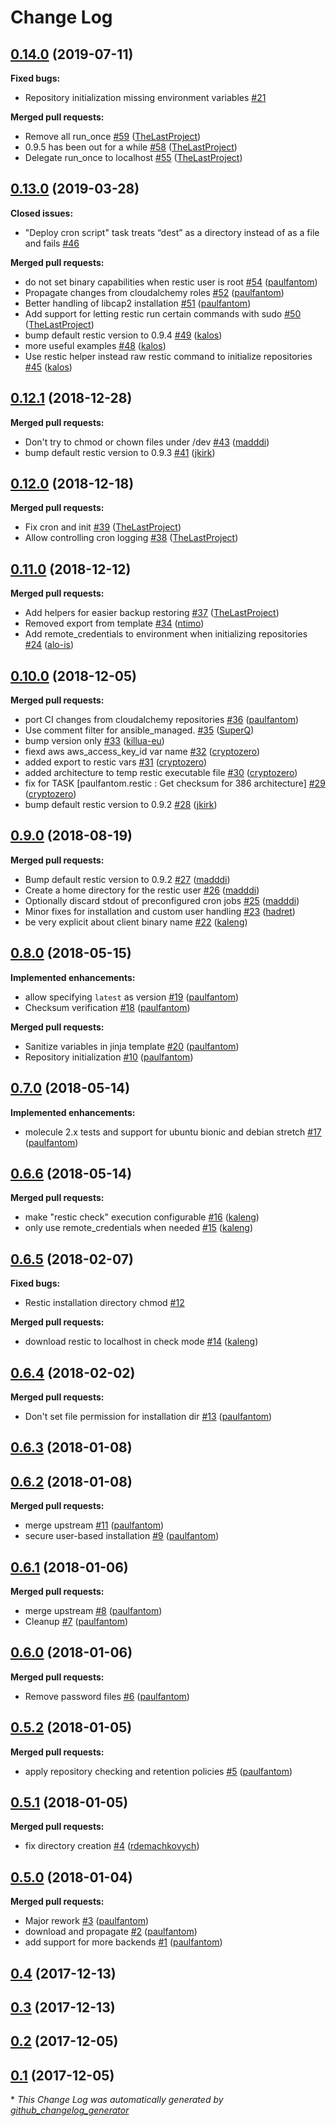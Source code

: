 # Change Log

## [0.14.0](https://galaxy.ansible.com/paulfantom/restic) (2019-07-11)
**Fixed bugs:**

- Repository initialization missing environment variables [\#21](https://github.com/paulfantom/ansible-restic/issues/21)

**Merged pull requests:**

- Remove all run\_once [\#59](https://github.com/paulfantom/ansible-restic/pull/59) ([TheLastProject](https://github.com/TheLastProject))
- 0.9.5 has been out for a while [\#58](https://github.com/paulfantom/ansible-restic/pull/58) ([TheLastProject](https://github.com/TheLastProject))
- Delegate run\_once to localhost [\#55](https://github.com/paulfantom/ansible-restic/pull/55) ([TheLastProject](https://github.com/TheLastProject))

## [0.13.0](https://galaxy.ansible.com/paulfantom/restic) (2019-03-28)
**Closed issues:**

- "Deploy cron script" task treats “dest” as a directory instead of as a file and fails [\#46](https://github.com/paulfantom/ansible-restic/issues/46)

**Merged pull requests:**

- do not set binary capabilities when restic user is root [\#54](https://github.com/paulfantom/ansible-restic/pull/54) ([paulfantom](https://github.com/paulfantom))
- Propagate changes from cloudalchemy roles [\#52](https://github.com/paulfantom/ansible-restic/pull/52) ([paulfantom](https://github.com/paulfantom))
- Better handling of libcap2 installation [\#51](https://github.com/paulfantom/ansible-restic/pull/51) ([paulfantom](https://github.com/paulfantom))
- Add support for letting restic run certain commands with sudo [\#50](https://github.com/paulfantom/ansible-restic/pull/50) ([TheLastProject](https://github.com/TheLastProject))
- bump default restic version to 0.9.4 [\#49](https://github.com/paulfantom/ansible-restic/pull/49) ([kalos](https://github.com/kalos))
- more useful examples [\#48](https://github.com/paulfantom/ansible-restic/pull/48) ([kalos](https://github.com/kalos))
- Use restic helper instead raw restic command to initialize repositories [\#45](https://github.com/paulfantom/ansible-restic/pull/45) ([kalos](https://github.com/kalos))

## [0.12.1](https://galaxy.ansible.com/paulfantom/restic) (2018-12-28)
**Merged pull requests:**

- Don't try to chmod or chown files under /dev [\#43](https://github.com/paulfantom/ansible-restic/pull/43) ([madddi](https://github.com/madddi))
- bump default restic version to 0.9.3 [\#41](https://github.com/paulfantom/ansible-restic/pull/41) ([jkirk](https://github.com/jkirk))

## [0.12.0](https://galaxy.ansible.com/paulfantom/restic) (2018-12-18)
**Merged pull requests:**

- Fix cron and init [\#39](https://github.com/paulfantom/ansible-restic/pull/39) ([TheLastProject](https://github.com/TheLastProject))
- Allow controlling cron logging [\#38](https://github.com/paulfantom/ansible-restic/pull/38) ([TheLastProject](https://github.com/TheLastProject))

## [0.11.0](https://galaxy.ansible.com/paulfantom/restic) (2018-12-12)
**Merged pull requests:**

- Add helpers for easier backup restoring [\#37](https://github.com/paulfantom/ansible-restic/pull/37) ([TheLastProject](https://github.com/TheLastProject))
- Removed export from template [\#34](https://github.com/paulfantom/ansible-restic/pull/34) ([ntimo](https://github.com/ntimo))
- Add remote\_credentials to environment when initializing repositories [\#24](https://github.com/paulfantom/ansible-restic/pull/24) ([alo-is](https://github.com/alo-is))

## [0.10.0](https://galaxy.ansible.com/paulfantom/restic) (2018-12-05)
**Merged pull requests:**

- port CI changes from cloudalchemy repositories [\#36](https://github.com/paulfantom/ansible-restic/pull/36) ([paulfantom](https://github.com/paulfantom))
- Use comment filter for ansible\_managed. [\#35](https://github.com/paulfantom/ansible-restic/pull/35) ([SuperQ](https://github.com/SuperQ))
- bump version only [\#33](https://github.com/paulfantom/ansible-restic/pull/33) ([killua-eu](https://github.com/killua-eu))
- fiexd aws aws\_access\_key\_id var name [\#32](https://github.com/paulfantom/ansible-restic/pull/32) ([cryptozero](https://github.com/cryptozero))
- added export to restic vars [\#31](https://github.com/paulfantom/ansible-restic/pull/31) ([cryptozero](https://github.com/cryptozero))
- added architecture to temp restic executable file [\#30](https://github.com/paulfantom/ansible-restic/pull/30) ([cryptozero](https://github.com/cryptozero))
- fix for TASK \[paulfantom.restic : Get checksum for 386 architecture\] [\#29](https://github.com/paulfantom/ansible-restic/pull/29) ([cryptozero](https://github.com/cryptozero))
- bump default restic version to 0.9.2 [\#28](https://github.com/paulfantom/ansible-restic/pull/28) ([jkirk](https://github.com/jkirk))

## [0.9.0](https://galaxy.ansible.com/paulfantom/restic) (2018-08-19)
**Merged pull requests:**

- Bump default restic version to 0.9.2 [\#27](https://github.com/paulfantom/ansible-restic/pull/27) ([madddi](https://github.com/madddi))
- Create a home directory for the restic user [\#26](https://github.com/paulfantom/ansible-restic/pull/26) ([madddi](https://github.com/madddi))
- Optionally discard stdout of preconfigured cron jobs [\#25](https://github.com/paulfantom/ansible-restic/pull/25) ([madddi](https://github.com/madddi))
- Minor fixes for installation and custom user handling [\#23](https://github.com/paulfantom/ansible-restic/pull/23) ([hadret](https://github.com/hadret))
- be very explicit about client binary name [\#22](https://github.com/paulfantom/ansible-restic/pull/22) ([kaleng](https://github.com/kaleng))

## [0.8.0](https://galaxy.ansible.com/paulfantom/restic) (2018-05-15)
**Implemented enhancements:**

- allow specifying `latest` as version [\#19](https://github.com/paulfantom/ansible-restic/pull/19) ([paulfantom](https://github.com/paulfantom))
- Checksum verification [\#18](https://github.com/paulfantom/ansible-restic/pull/18) ([paulfantom](https://github.com/paulfantom))

**Merged pull requests:**

- Sanitize variables in jinja template [\#20](https://github.com/paulfantom/ansible-restic/pull/20) ([paulfantom](https://github.com/paulfantom))
- Repository initialization [\#10](https://github.com/paulfantom/ansible-restic/pull/10) ([paulfantom](https://github.com/paulfantom))

## [0.7.0](https://galaxy.ansible.com/paulfantom/restic) (2018-05-14)
**Implemented enhancements:**

- molecule 2.x tests and support for ubuntu bionic and debian stretch [\#17](https://github.com/paulfantom/ansible-restic/pull/17) ([paulfantom](https://github.com/paulfantom))

## [0.6.6](https://galaxy.ansible.com/paulfantom/restic) (2018-05-14)
**Merged pull requests:**

- make "restic check" execution configurable [\#16](https://github.com/paulfantom/ansible-restic/pull/16) ([kaleng](https://github.com/kaleng))
- only use remote\_credentials when needed [\#15](https://github.com/paulfantom/ansible-restic/pull/15) ([kaleng](https://github.com/kaleng))

## [0.6.5](https://galaxy.ansible.com/paulfantom/restic) (2018-02-07)
**Fixed bugs:**

- Restic installation directory chmod [\#12](https://github.com/paulfantom/ansible-restic/issues/12)

**Merged pull requests:**

- download restic to localhost in check mode [\#14](https://github.com/paulfantom/ansible-restic/pull/14) ([kaleng](https://github.com/kaleng))

## [0.6.4](https://galaxy.ansible.com/paulfantom/restic) (2018-02-02)
**Merged pull requests:**

- Don't set file permission for installation dir [\#13](https://github.com/paulfantom/ansible-restic/pull/13) ([paulfantom](https://github.com/paulfantom))

## [0.6.3](https://galaxy.ansible.com/paulfantom/restic) (2018-01-08)
## [0.6.2](https://galaxy.ansible.com/paulfantom/restic) (2018-01-08)
**Merged pull requests:**

- merge upstream [\#11](https://github.com/paulfantom/ansible-restic/pull/11) ([paulfantom](https://github.com/paulfantom))
- secure user-based installation [\#9](https://github.com/paulfantom/ansible-restic/pull/9) ([paulfantom](https://github.com/paulfantom))

## [0.6.1](https://galaxy.ansible.com/paulfantom/restic) (2018-01-06)
**Merged pull requests:**

- merge upstream [\#8](https://github.com/paulfantom/ansible-restic/pull/8) ([paulfantom](https://github.com/paulfantom))
- Cleanup [\#7](https://github.com/paulfantom/ansible-restic/pull/7) ([paulfantom](https://github.com/paulfantom))

## [0.6.0](https://galaxy.ansible.com/paulfantom/restic) (2018-01-06)
**Merged pull requests:**

- Remove password files [\#6](https://github.com/paulfantom/ansible-restic/pull/6) ([paulfantom](https://github.com/paulfantom))

## [0.5.2](https://galaxy.ansible.com/paulfantom/restic) (2018-01-05)
**Merged pull requests:**

- apply repository checking and retention policies [\#5](https://github.com/paulfantom/ansible-restic/pull/5) ([paulfantom](https://github.com/paulfantom))

## [0.5.1](https://galaxy.ansible.com/paulfantom/restic) (2018-01-05)
**Merged pull requests:**

- fix directory creation [\#4](https://github.com/paulfantom/ansible-restic/pull/4) ([rdemachkovych](https://github.com/rdemachkovych))

## [0.5.0](https://galaxy.ansible.com/paulfantom/restic) (2018-01-04)
**Merged pull requests:**

- Major rework [\#3](https://github.com/paulfantom/ansible-restic/pull/3) ([paulfantom](https://github.com/paulfantom))
- download and propagate [\#2](https://github.com/paulfantom/ansible-restic/pull/2) ([paulfantom](https://github.com/paulfantom))
- add support for more backends [\#1](https://github.com/paulfantom/ansible-restic/pull/1) ([paulfantom](https://github.com/paulfantom))

## [0.4](https://galaxy.ansible.com/paulfantom/restic) (2017-12-13)
## [0.3](https://galaxy.ansible.com/paulfantom/restic) (2017-12-13)
## [0.2](https://galaxy.ansible.com/paulfantom/restic) (2017-12-05)
## [0.1](https://galaxy.ansible.com/paulfantom/restic) (2017-12-05)


\* *This Change Log was automatically generated by [github_changelog_generator](https://github.com/skywinder/Github-Changelog-Generator)*